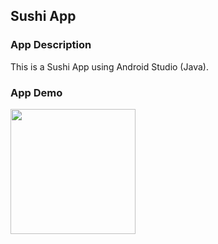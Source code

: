 ## Sushi App
 
### App Description
This is a Sushi App using Android Studio (Java).

### App Demo
<img src="http://g.recordit.co/k554SBUUh4.gif" width=200><br>

